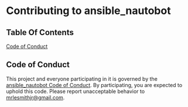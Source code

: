# Contributing to ansible_nautobot

## Table Of Contents

[Code of Conduct](#code-of-conduct)

## Code of Conduct

This project and everyone participating in it is governed by the [ansible_nautobot Code of Conduct](CODE_OF_CONDUCT.md). By participating, you are expected to uphold this code. Please report unacceptable behavior to [mrlesmithjr@gmail.com](mailto:mrlesmithjr@gmail.com).
